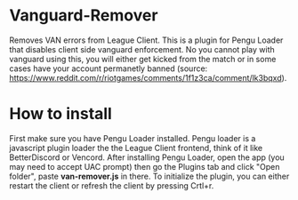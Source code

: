 # Vanguard-Remover
Removes VAN errors from League Client. This is a plugin for Pengu Loader that disables client side vanguard enforcement. No you cannot play with vanguard using this, you will either get kicked from the match or in some cases have your account permanetly banned (source: https://www.reddit.com/r/riotgames/comments/1f1z3ca/comment/lk3bqxd).

# How to install
First make sure you have Pengu Loader installed. Pengu loader is a javascript plugin loader the the League Client frontend, think of it like BetterDiscord or Vencord. After installing Pengu Loader, open the app (you may need to accept UAC prompt) then go the Plugins tab and click "Open folder", paste **van-remover.js** in there. To initialize the plugin, you can either restart the client or refresh the client by pressing Crtl+r.
